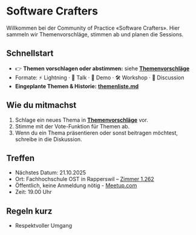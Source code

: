 # Software Crafters

Willkommen bei der Community of Practice «Software Crafters». Hier sammeln wir Themenvorschläge, stimmen ab und planen die Sessions.

## Schnellstart

- 👉 **Themen vorschlagen oder abstimmen:** siehe **[Themenvorschläge](https://github.com/orgs/Software-Crafters-Meetup/discussions/categories/themenvorschl%C3%A4ge)**
- Formate: ⚡️ Lightning · 🎤 Talk · 🧪 Demo · 🛠 Workshop · 💬 Discussion
- **Eingeplante Themen & Historie:** **[themenliste.md](./themenliste.md)**

## Wie du mitmachst

1. Schlage ein neues Thema in **[Themenvorschläge](https://github.com/orgs/Software-Crafters-Meetup/discussions/categories/themenvorschl%C3%A4ge)** vor.
2. Stimme mit der Vote-Funktion für Themen ab.
3. Wenn du ein Thema präsentieren oder sonst beitragen möchtest, schreibe in die Diskussion.

## Treffen

- Nächstes Datum: 21.10.2025
- Ort: Fachhochschule OST in Rapperswil – [Zimmer 1.262](https://geometalab.gitlab.io/campus-maps-with-openstreetmap/ifs-campus-map/?search=way/902580361)
- Öffentlich, keine Anmeldung nötig - [Meetup.com](https://www.meetup.com/mitsprache-in-der-digitalen-welt-glarus/events/311189900)
- Zeit: 19.00 Uhr

## Regeln kurz

- Respektvoller Umgang
